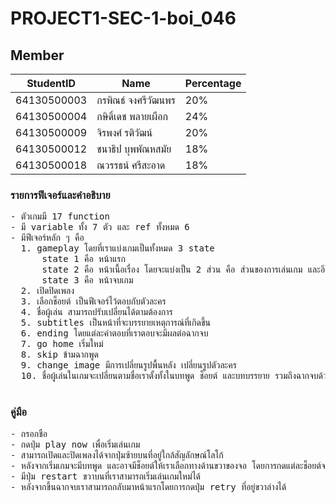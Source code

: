# PROJECT1-SEC-1-boi_046
## Member
| StudentID | Name | Percentage
|-----------|------|------------
| 64130500003 | กรพิณธ์ จงศรีวัฒนพร | 20%
| 64130500004 | กษิดิ์เดช พลายเผือก | 24%
| 64130500009 | จิรพงศ์ รติวัฒน์ | 20%
| 64130500012 | ชนาธิป บุพพัณหสมัย | 18%
|	64130500018 | ณวรรธน์ ศรีสะอาด | 18%

<h3>รายการฟีเจอร์และคำอธิบาย</h3>
<pre>
- ตัวเกมมี 17 function
- มี variable ทั้ง 7 ตัว และ ref ทั้งหมด 6 
- มีฟีเจอร์หลัก ๆ คือ
  1. gameplay โดยที่เราแบ่งเกมเป็นทั้งหมด 3 state 
      state 1 คือ หน้าแรก 
      state 2 คือ หน้าเนื้อเรื่อง โดยจะแบ่งเป็น 2 ส่วน คือ ส่วนของการเล่นเกม และอีกส่วนคือหน้า subtitles ที่จะเป็นบทบรรยายล้วน ๆ
      state 3 คือ หน้าจบเกม
  2. เปิดปิดเพลง
  3. เลือกช็อยต์ เป็นฟีเจอร์ไว้ตอบกับตัวละคร
  4. ชื่อผู้เล่น สามารถปรับเปลี่ยนได้ตามต้องการ
  5. subtitles เป็นหน้าที่จะบรรยายเหตุการณ์ที่เกิดขึ้น
  6. ending โดยแต่ละคำตอบที่เราตอบจะมีผลต่อฉากจบ
  7. go home เริ่มใหม่
  8. skip ข้ามฉากพูด
  9. change image มีการเปลี่ยนรูปพื้นหลัง เปลี่ยนรูปตัวละคร
  10. ชื่อผู้เล่นในเกมจะเปลี่ยนตามชื่อเราตั้งทั้งในบทพูด ช็อยต์ และบทบรรยาย รวมถึงฉากจบด้วย
  </pre>

<h3>คู่มือ</h3><pre>
- กรอกชื่อ
- กดปุ่ม play now เพื่อเริ่มเล่นเกม
- สามารถเปิดและปิดเพลงได้จากปุ่มซ้ายบนที่อยู่ใกล้สัญลักษณ์โลโก้
- หลังจากเริ่มเกมจะมีบทพูด และอาจมีช็อยต์ให้เราเลือกทางด้านขวาของจอ โดยการกดแต่ละช็อยต์จะมีคะแนนที่แตกต่างกัน จนนำไปสู่ฉากจบในแต่ละแบบ
- มีปุ่ม restart ขวาบนที่เราสามารถเริ่มเล่นเกมใหม่ได้
- หลังจากขึ้นฉากจบเราสามารถกลับมาหน้าแรกโดยการกดปุ่ม retry ที่อยู่ขวาล่างได้
</pre>
